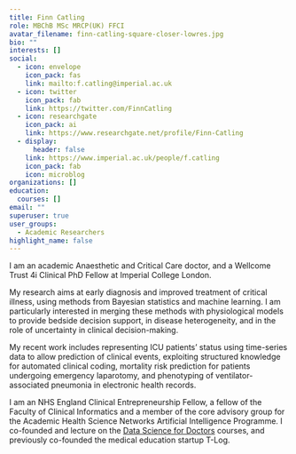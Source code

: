 ```yaml
---
title: Finn Catling
role: MBChB MSc MRCP(UK) FFCI
avatar_filename: finn-catling-square-closer-lowres.jpg
bio: ""
interests: []
social:
  - icon: envelope
    icon_pack: fas
    link: mailto:f.catling@imperial.ac.uk
  - icon: twitter
    icon_pack: fab
    link: https://twitter.com/FinnCatling
  - icon: researchgate
    icon_pack: ai
    link: https://www.researchgate.net/profile/Finn-Catling
  - display:
      header: false
    link: https://www.imperial.ac.uk/people/f.catling
    icon_pack: fab
    icon: microblog
organizations: []
education:
  courses: []
email: ""
superuser: true
user_groups:
  - Academic Researchers
highlight_name: false
---
```

I am an academic Anaesthetic and Critical Care doctor, and a Wellcome Trust 4i Clinical PhD Fellow at Imperial College London.

My research aims at early diagnosis and improved treatment of critical illness, using methods from Bayesian statistics and machine learning. I am particularly interested in merging these methods with physiological models to provide bedside decision support, in disease heterogeneity, and in the role of uncertainty in clinical decision-making.

My recent work includes representing ICU patients’ status using time-series data to allow prediction of clinical events, exploiting structured knowledge for automated clinical coding, mortality risk prediction for patients undergoing emergency laparotomy, and phenotyping of ventilator-associated pneumonia in electronic health records.

I am an NHS England Clinical Entrepreneurship Fellow, a fellow of the Faculty of Clinical Informatics and a member of the core advisory group for the Academic Health Science Networks Artificial Intelligence Programme. I co-founded and lecture on the [Data Science for Doctors](http://datascibc.org/) courses, and previously co-founded the medical education startup T-Log.